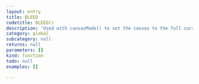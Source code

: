 ```yaml
---
layout: entry
title: BLEED
codetitle: BLEED()
description: 'Used with canvasMode() to set the canvas to the full current page plus the bleed.'
category: global
subcategory: null
returns: null
parameters: []
kind: function
todo: null
examples: []

---
```


